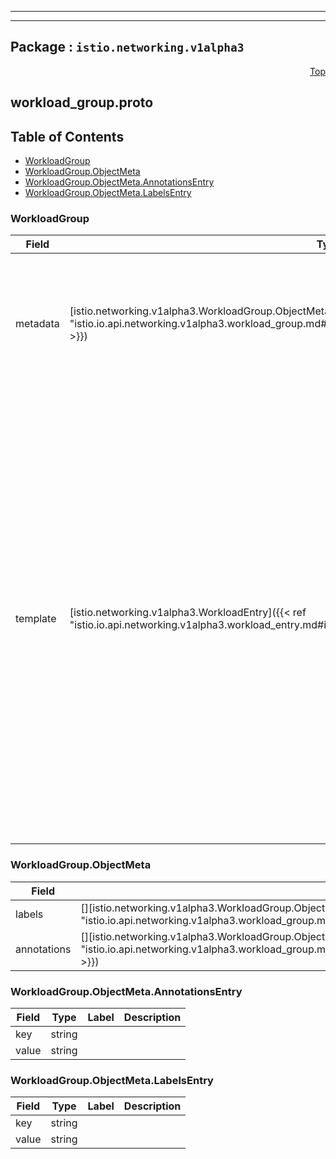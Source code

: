 
---

---

## Package : `istio.networking.v1alpha3`



<a name="top"></a>

<a name="API Reference for workload_group.proto"></a>
<p align="right"><a href="#top">Top</a></p>

## workload_group.proto


## Table of Contents
  - [WorkloadGroup](#istio.networking.v1alpha3.WorkloadGroup)
  - [WorkloadGroup.ObjectMeta](#istio.networking.v1alpha3.WorkloadGroup.ObjectMeta)
  - [WorkloadGroup.ObjectMeta.AnnotationsEntry](#istio.networking.v1alpha3.WorkloadGroup.ObjectMeta.AnnotationsEntry)
  - [WorkloadGroup.ObjectMeta.LabelsEntry](#istio.networking.v1alpha3.WorkloadGroup.ObjectMeta.LabelsEntry)







<a name="istio.networking.v1alpha3.WorkloadGroup"></a>

### WorkloadGroup



| Field | Type | Label | Description |
| ----- | ---- | ----- | ----------- |
| metadata | [istio.networking.v1alpha3.WorkloadGroup.ObjectMeta]({{< ref "istio.io.api.networking.v1alpha3.workload_group.md#istio.networking.v1alpha3.WorkloadGroup.ObjectMeta" >}}) |  | Metadata that will be used for all corresponding `WorkloadEntries`. User labels for a workload group should be set here in `metadata` rather than in `template`. |
  | template | [istio.networking.v1alpha3.WorkloadEntry]({{< ref "istio.io.api.networking.v1alpha3.workload_entry.md#istio.networking.v1alpha3.WorkloadEntry" >}}) |  | Template to be used for the generation of `WorkloadEntry` resources that belong to this `WorkloadGroup`. Please note that `address` and `labels` fields should not be set in the template, and an empty `serviceAccount` should default to `default`. The workload identities (mTLS certificates) will be bootstrapped using the specified service account's token. Workload entries in this group will be in the same namespace as the workload group, and inherit the labels and annotations from the above `metadata` field. |
  





<a name="istio.networking.v1alpha3.WorkloadGroup.ObjectMeta"></a>

### WorkloadGroup.ObjectMeta



| Field | Type | Label | Description |
| ----- | ---- | ----- | ----------- |
| labels | [][istio.networking.v1alpha3.WorkloadGroup.ObjectMeta.LabelsEntry]({{< ref "istio.io.api.networking.v1alpha3.workload_group.md#istio.networking.v1alpha3.WorkloadGroup.ObjectMeta.LabelsEntry" >}}) | repeated | Labels to attach |
  | annotations | [][istio.networking.v1alpha3.WorkloadGroup.ObjectMeta.AnnotationsEntry]({{< ref "istio.io.api.networking.v1alpha3.workload_group.md#istio.networking.v1alpha3.WorkloadGroup.ObjectMeta.AnnotationsEntry" >}}) | repeated | Annotations to attach |
  





<a name="istio.networking.v1alpha3.WorkloadGroup.ObjectMeta.AnnotationsEntry"></a>

### WorkloadGroup.ObjectMeta.AnnotationsEntry



| Field | Type | Label | Description |
| ----- | ---- | ----- | ----------- |
| key | string |  |  |
  | value | string |  |  |
  





<a name="istio.networking.v1alpha3.WorkloadGroup.ObjectMeta.LabelsEntry"></a>

### WorkloadGroup.ObjectMeta.LabelsEntry



| Field | Type | Label | Description |
| ----- | ---- | ----- | ----------- |
| key | string |  |  |
  | value | string |  |  |
  




 <!-- end messages -->

 <!-- end enums -->

 <!-- end HasExtensions -->

 <!-- end services -->

